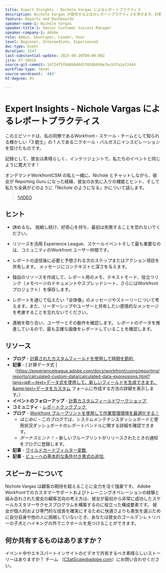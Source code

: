 ```yaml
---
title: Expert Insights - Nichole Vargas によるレポートプラクティス
description: Nichole Vargas が提供する上位のレポートプラクティスを学びます。計算済みフィールド、ストーリーテリングのヒント、コミュニティ主導のリソースを使用して、Workfrontのレポートスキルを向上させます。
feature: Reports and Dashboards
speaker-name-1: Nichole Vargas
speaker-title-1: Senior Customer Success Manager
speaker-company-1: Adobe
role: Admin, Developer, Leader, User
level: Beginner, Intermediate, Experienced
doc-type: Event
duration: 1547
last-substantial-update: 2025-08-20T00:00:00Z
jira: KT-18616
source-git-commit: 1df24f5fb68bbd4d37658b699e7ecb3fa1ef2444
workflow-type: tm+mt
source-wordcount: '463'
ht-degree: 0%

---
```



# Expert Insights - Nichole Vargas によるレポートプラクティス

このエピソードは、私の同僚であるWorkfront・スケール・チームとして知られる輝かしい「3 銃士」の 1 人であるニクホール・バルガスにインスピレーションを受けたものです。

記録として、彼女は素晴らしく、インテリジェントで、私たちのイベントと同じように寛大です！ 

オンデマンドWorkfrontCSM の私と一緒に、Nichole とチャットしながら、彼女が Reporting Guru になった経緯、彼女のお気に入りの機能とヒント、そして私たち全員がどのように「Nichole のようになる」かについて話します。 

>[!VIDEO](https://video.tv.adobe.com/v/3469966/?learn=on&enablevpops&captions=jpn)

## ヒント

* 諦めるな。 挑戦し続け、好奇心を持ち、最初は失敗することを恐れないでください。 
* リソースを活用 Experience League、スケールイベントそして最も重要なのは、コミュニティのWorkfront ユーザー仲間です。 
* レポートの送信後に必要と予想される次のステップまたはアクション項目を共有します。 メッセージにコンテキストと深さを与えます。

* 独自のリソースを作成して、レポート用のメモ、テキストモード、役立つリンク（メモページのドキュメントやスプレッドシート、さらにはWorkfront プロジェクト）を保存します。 
* レポートを通じて伝えたい「全体像」のメッセージやストーリーについて考えます。また、リーダーシップやユーザーと共有したい感情的なメッセージを考慮することを忘れないでください。 
* 連絡を取り合い、ユーザーとその動作を確認します。 レポートのデータを推進しているので、最も正確な画像をレポートしていることを確認します。 

## リソース

* **ブログ** - [&#x200B; 計算されたカスタムフィールドを使用して時間を節約 &#x200B;](https://experienceleaguecommunities.adobe.com/t5/workfront-blogs/save-time-using-calculated-fields-to-capture-dates-details-and/ba-p/518237?profile.language=ja)
* **記事** - [ 計算データ式 ] （https://experienceleague.adobe.com/docs/workfront/using/reporting/reports/calculated-custom-data/calculated-data-expressions.html?lang=ja#:~:text=データ式を使用して、新しいフィールドを生成できます。&amp;text=データをカスタム フォームに作成する方法の詳細を表示します。）
* **イベントのフォローアップ** - [&#x200B; 計算カスタムフィールドワークショップ &#x200B;](https://experienceleaguecommunities.adobe.com/t5/workfront-discussions/follow-up-calculated-custom-fields-workshop/td-p/592725?profile.language=ja)
* **コミュニティ** - [&#x200B; レポートクックブック &#x200B;](https://experienceleaguecommunities.adobe.com/t5/workfront-discussions/the-first-ever-adobe-workfront-customer-reporting-cookbook-is/m-p/478722?profile.language=ja#M1406)
* **ブログ** - [Workfront ブループリントを使用して作業管理環境を最適化する！](https://experienceleaguecommunities.adobe.com/t5/workfront-blogs/use-workfront-blueprints-to-optimize-your-work-management/ba-p/547147?profile.language=ja)
   * *はじめに* – このブログでは、システムメンテナンスダッシュボードと使用状況ダッシュボードのレポートバンドルに関する詳細を確認できます。 
   * *ボーナスヒント！* – 新しいブループリントがリリースされたときの通知をブログに登録します。 
* **記事** - [&#x200B; ワイルドカードフィルター変数 &#x200B;](https://experienceleague.adobe.com/docs/workfront/using/reporting/reports/report-elements/understand-wildcard-filter-variables.html?lang=ja)
* **記事** - [&#x200B; ビューへの基本的な条件付き書式の追加 &#x200B;](https://experienceleague.adobe.com/docs/workfront-learn/tutorials-workfront/reporting/basic-reporting/add-basic-conditional-formatting-to-a-view.html?lang=ja)

## スピーカーについて

Nichole Vargas は顧客の期待を超えることに全力を注ぐ強豪です。 Adobe Workfrontでのカスタマーサポートおよびトレーニングオペレーションの経験と組み合わされた彼女の顧客志向の考え方は、彼女が最初から非常に成功したスケールカスタマーサクセスプログラムを構築するのに役立った構成要素です。 彼女が個人的および専門的な成長を確実にするために快適さよりも勇気を選ぶために自分自身や他の人に挑戦していないとき、あなたは彼女のゴールデンレトリバーの子犬とハイキングの外でニクホールを見つけることができます。 

## 何か共有するものはありますか？

イベント中やエキスパートインサイトのビデオで共有するべき素晴らしいストーリーはありますか？ チーム （[CSatScale@adobe.com](mailto:CSatScale@adobe.com)）にお問い合わせください。


